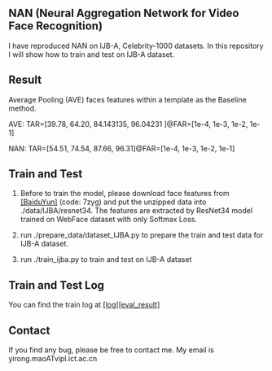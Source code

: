 ## NAN (Neural Aggregation Network for Video Face Recognition)

I have reproduced NAN on IJB-A, Celebrity-1000 datasets. In this repository I will show how to train and test on IJB-A dataset.

## Result
Average Pooling (AVE) faces features within a template as the Baseline method.

AVE: TAR=[39.78, 64.20, 84.143135, 96.04231 ]@FAR=[1e-4, 1e-3, 1e-2, 1e-1]

NAN: TAR=[54.51, 74.54, 87.66, 96.31]@FAR=[1e-4, 1e-3, 1e-2, 1e-1]

## Train and Test
1. Before to train the model, please download face features from [[BaiduYun]](https://pan.baidu.com/s/1LD3NTWsf0NVC4uYnBFlS7Q) (code: 7zyg) and put the unzipped data into ./data/IJBA/resnet34. The features are extracted by ResNet34 model trained on WebFace dataset with only Softmax Loss.

2. run ./prepare_data/dataset_IJBA.py to prepare the train and test data for IJB-A dataset.

3. run ./train_ijba.py to train and test on IJB-A dataset

## Train and Test Log
You can find the train log at [[log]](https://github.com/YirongMao/NAN/blob/master/data/IJBA/model/model_resnet34_s8_NAN/train_s8b128_.txt)[[eval_result]](https://github.com/YirongMao/NAN/blob/master/data/IJBA/model/model_resnet34_s8_NAN/eval_result.txt)

## Contact
If you find any bug, please be free to contact me. My email is yirong.maoATvipl.ict.ac.cn


